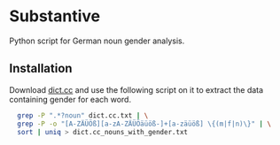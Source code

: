 # Substantive

Python script for German noun gender analysis.

## Installation

Download [dict.cc](http://www1.dict.cc/translation_file_request.php) and use the following script on it to extract the data containing gender for each word.

```bash
  grep -P ".*?noun" dict.cc.txt | \
  grep -P -o "[A-ZÄÜÖß][a-zA-ZÄÜÖäüöß-]+[a-zäüöß] \{(m|f|n)\}" | \
  sort | uniq > dict.cc_nouns_with_gender.txt
```


